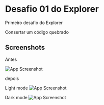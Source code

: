 
# Desafio 01 do Explorer

Primeiro desafio do Explorer

Consertar um código quebrado


## Screenshots

Antes

![App Screenshot](https://efficient-sloth-d85.notion.site/image/https%3A%2F%2Fs3-us-west-2.amazonaws.com%2Fsecure.notion-static.com%2Fa29a32b1-069e-4e79-af05-d69f772bccb5%2FUntitled.png?table=block&id=8f89f434-cf5e-47a9-8612-c55e35452cfd&spaceId=08f749ff-d06d-49a8-a488-9846e081b224&width=2000&userId=&cache=v2)

depois

Light mode
![App Screenshot](https://i.imgur.com/aES7VTB.jpg)

Dark mode
![App Screenshot](https://i.imgur.com/wchNHHV.jpg)


